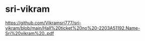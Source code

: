 # sri-vikram
https://github.com/Vikramsri777/sri-vikram/blob/main/Hall%20ticket%20no%20-2203A51192.Name-Sri%20vikram%20..pdf
